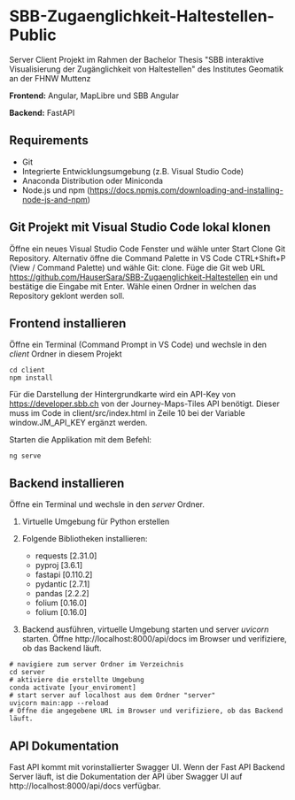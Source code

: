 # SBB-Zugaenglichkeit-Haltestellen-Public
Server Client Projekt im Rahmen der Bachelor Thesis "SBB interaktive Visualisierung der Zugänglichkeit von Haltestellen" des Institutes Geomatik an der FHNW Muttenz

**Frontend:** Angular, MapLibre und SBB Angular

**Backend:** FastAPI

## Requirements
- Git
- Integrierte Entwicklungsumgebung (z.B. Visual Studio Code)
- Anaconda Distribution oder Miniconda
- Node.js und npm (https://docs.npmjs.com/downloading-and-installing-node-js-and-npm)

## Git Projekt mit Visual Studio Code lokal klonen
Öffne ein neues Visual Studio Code Fenster und wähle unter Start Clone Git Repository. Alternativ öffne die Command Palette in VS Code CTRL+Shift+P (View / Command Palette) und wähle Git: clone. Füge die Git web URL https://github.com/HauserSara/SBB-Zugaenglichkeit-Haltestellen ein und bestätige die Eingabe mit Enter. Wähle einen Ordner in welchen das Repository geklont werden soll.

## Frontend installieren
Öffne ein Terminal (Command Prompt in VS Code) und wechsle in den *client* Ordner in diesem Projekt

``` shell
cd client
npm install
```

Für die Darstellung der Hintergrundkarte wird ein API-Key von https://developer.sbb.ch von der Journey-Maps-Tiles API benötigt. Dieser muss im Code in client/src/index.html in Zeile 10 bei der Variable window.JM_API_KEY ergänzt werden.

Starten die Applikation mit dem Befehl:
``` shell
ng serve
```

## Backend installieren
Öffne ein Terminal und wechsle in den *server* Ordner.
1. Virtuelle Umgebung für Python erstellen

2. Folgende Bibliotheken installieren:
    - requests [2.31.0]
    - pyproj [3.6.1]
    - fastapi [0.110.2]
    - pydantic [2.7.1]
    - pandas [2.2.2]
    - folium [0.16.0]
    - folium [0.16.0]

3. Backend ausführen, virtuelle Umgebung starten und server *uvicorn* starten. Öffne http://localhost:8000/api/docs im Browser und verifiziere, ob das Backend läuft.
``` shell
# navigiere zum server Ordner im Verzeichnis
cd server
# aktiviere die erstellte Umgebung
conda activate [your_enviroment]
# start server auf localhost aus dem Ordner "server"
uvicorn main:app --reload
# Öffne die angegebene URL im Browser und verifiziere, ob das Backend läuft.
```

## API Dokumentation
Fast API kommt mit vorinstallierter Swagger UI. Wenn der Fast API Backend Server läuft, ist die Dokumentation der API über Swagger UI auf http://localhost:8000/api/docs verfügbar.
